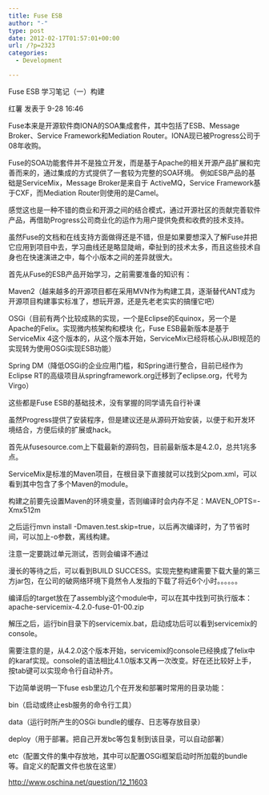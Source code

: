 ```yaml
---
title: Fuse ESB
author: "-"
type: post
date: 2012-02-17T01:57:01+00:00
url: /?p=2323
categories:
  - Development

---
```

Fuse ESB 学习笔记（一）构建

红薯 发表于 9-28 16:46
  
Fuse本来是开源软件商IONA的SOA集成套件，其中包括了ESB、Message Broker、Service Framework和Mediation Router。IONA现已被Progress公司于08年收购。

Fuse的SOA功能套件并不是独立开发，而是基于Apache的相关开源产品扩展和完善而来的，通过集成的方式提供了一套较为完整的SOA环境。 例如ESB产品的基础是ServiceMix，Message Broker是来自于 ActiveMQ，Service Framework基于CXF，而Mediation Router则使用的是Camel。

感觉这也是一种不错的商业和开源之间的结合模式，通过开源社区的贡献完善软件产品，再借助Progress公司商业化的运作为用户提供免费和收费的技术支持。

虽然Fuse的文档和在线支持方面做得还是不错，但是如果要想深入了解Fuse并把它应用到项目中去，学习曲线还是略显陡峭，牵扯到的技术太多，而且这些技术自身也在快速演进之中，每个小版本之间的差异就很大。

首先从Fuse的ESB产品开始学习，之前需要准备的知识有：

Maven2（越来越多的开源项目都在采用MVN作为构建工具，逐渐替代ANT成为开源项目构建事实标准了，想玩开源，还是先老老实实的搞懂它吧）
  
OSGi（目前有两个比较成熟的实现，一个是Eclipse的Equinox，另一个是Apache的Felix。实现微内核架构和模块 化，Fuse ESB最新版本是基于ServiceMix 4这个版本的，从这个版本开始，ServiceMix已经将核心从JBI规范的实现转为使用OSGi实现ESB功能）
  
Spring DM（降低OSGi的企业应用门槛，和Spring进行整合，目前已经作为Eclipse RT的高级项目从springframework.org迁移到了eclipse.org，代号为Virgo）
  
这些都是Fuse ESB的基础技术，没有掌握的同学请先自行补课

虽然Progress提供了安装程序，但是建议还是从源码开始安装，以便于和开发环境结合，方便后续的扩展或hack。

首先从fusesource.com上下载最新的源码包，目前最新版本是4.2.0，总共1兆多点。

ServiceMix是标准的Maven项目，在根目录下直接就可以找到父pom.xml，可以看到其中包含了多个Maven的module。

构建之前要先设置Maven的环境变量，否则编译时会内存不足：MAVEN_OPTS=-Xmx512m

之后运行mvn install -Dmaven.test.skip=true，以后再次编译时，为了节省时间，可以加上-o参数，离线构建。

注意一定要跳过单元测试，否则会编译不通过

漫长的等待之后，可以看到BUILD SUCCESS。实现完整构建需要下载大量的第三方jar包，在公司的破网络环境下竟然令人发指的下载了将近6个小时。。。。。。

编译后的target放在了assembly这个module中，可以在其中找到可执行版本：apache-servicemix-4.2.0-fuse-01-00.zip

解压之后，运行bin目录下的servicemix.bat，启动成功后可以看到servicemix的console。

需要注意的是，从4.2.0这个版本开始，servicemix的console已经换成了felix中的karaf实现。console的语法相比4.1.0版本又再一次改变。好在还比较好上手，按tab键可以实现命令行自动补齐。

下边简单说明一下fuse esb里边几个在开发和部署时常用的目录功能：

bin（启动或终止esb服务的命令行工具）
  
data（运行时所产生的OSGi bundle的缓存、日志等存放目录）
  
deploy（用于部署。把自己开发bc等包复制到该目录，可以自动部署）
  
etc（配置文件的集中存放地，其中可以配置OSGi框架启动时所加载的bundle等。自定义的配置文件也放在这里）

<http://www.oschina.net/question/12_11603>